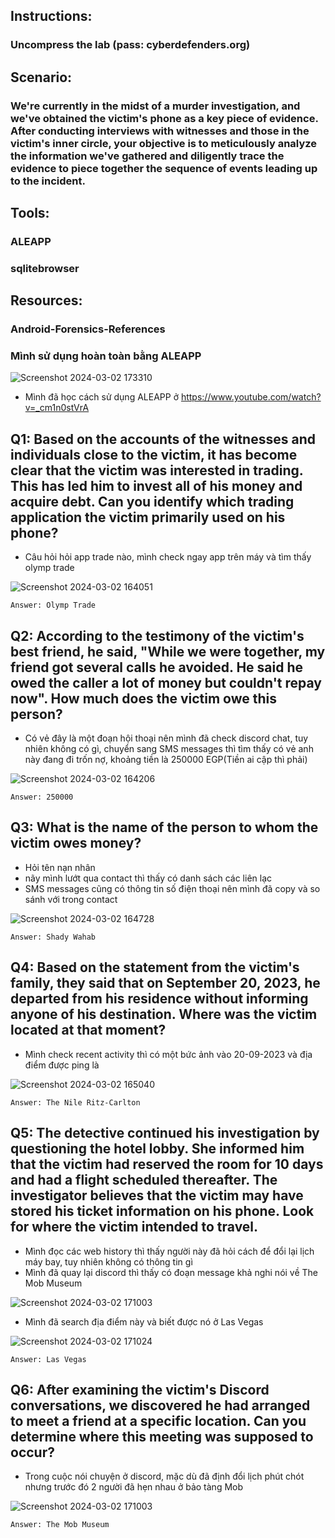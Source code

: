 ## Instructions:

  ### Uncompress the lab (pass: cyberdefenders.org)

## Scenario:

### We're currently in the midst of a murder investigation, and we've obtained the victim's phone as a key piece of evidence. After conducting interviews with witnesses and those in the victim's inner circle, your objective is to meticulously analyze the information we've gathered and diligently trace the evidence to piece together the sequence of events leading up to the incident.

## Tools:

  ### ALEAPP 
  ### sqlitebrowser

## Resources:

  ### Android-Forensics-References

### Mình sử dụng hoàn toàn bằng ALEAPP

![Screenshot 2024-03-02 173310](https://github.com/LDV-SpaceK/CTF-Learning/assets/151914246/23c4a3d4-77ac-4c4e-9052-c556f41bd406)

* Mình đã học cách sử dụng ALEAPP ở https://www.youtube.com/watch?v=_cm1n0stVrA

## Q1: Based on the accounts of the witnesses and individuals close to the victim, it has become clear that the victim was interested in trading. This has led him to invest all of his money and acquire debt. Can you identify which trading application the victim primarily used on his phone?

* Câu hỏi hỏi app trade nào, mình check ngay app trên máy và tìm thấy olymp trade

![Screenshot 2024-03-02 164051](https://github.com/LDV-SpaceK/CTF-Learning/assets/151914246/454cf91a-8f3c-4ce2-8d88-8a97e1d257db)

`Answer: Olymp Trade`

## Q2: According to the testimony of the victim's best friend, he said, "While we were together, my friend got several calls he avoided. He said he owed the caller a lot of money but couldn't repay now". How much does the victim owe this person?
* Có vẻ đây là một đoạn hội thoại nên mình đã check discord chat, tuy nhiên không có gì, chuyển sang SMS messages thì tìm thấy có vẻ anh này đang đi trốn nợ, khoảng tiền là 250000 EGP(Tiền ai cập thì phải)

![Screenshot 2024-03-02 164206](https://github.com/LDV-SpaceK/CTF-Learning/assets/151914246/7d83ad05-dae3-446d-8477-1075f54345d1)

`Answer: 250000`

## Q3: What is the name of the person to whom the victim owes money?
* Hỏi tên nạn nhân
* nãy mình lướt qua contact thì thấy có danh sách các liên lạc
* SMS messages cũng có thông tin số điện thoại nên mình đã copy và so sánh với trong contact

![Screenshot 2024-03-02 164728](https://github.com/LDV-SpaceK/CTF-Learning/assets/151914246/8c8ebcef-4ad3-47d1-a285-38b3ca65230a)

`Answer: Shady Wahab`

## Q4: Based on the statement from the victim's family, they said that on September 20, 2023, he departed from his residence without informing anyone of his destination. Where was the victim located at that moment?
* Mình check recent activity thì có một bức ảnh vào 20-09-2023 và địa điểm được ping là

![Screenshot 2024-03-02 165040](https://github.com/LDV-SpaceK/CTF-Learning/assets/151914246/04ca1563-3c8f-48c9-b0d0-21d465977130)

`Answer: The Nile Ritz-Carlton`

## Q5: The detective continued his investigation by questioning the hotel lobby. She informed him that the victim had reserved the room for 10 days and had a flight scheduled thereafter. The investigator believes that the victim may have stored his ticket information on his phone. Look for where the victim intended to travel.
* Mình đọc các web history thì thấy người này đã hỏi cách để đổi lại lịch máy bay, tuy nhiên không có thông tin gì
* Mình đã quay lại discord thì thấy có đoạn message khả nghi nói về The Mob Museum

![Screenshot 2024-03-02 171003](https://github.com/LDV-SpaceK/CTF-Learning/assets/151914246/c9882822-4191-41e6-917d-7e334e400252)

* Mình đã search địa điểm này và biết được nó ở Las Vegas

![Screenshot 2024-03-02 171024](https://github.com/LDV-SpaceK/CTF-Learning/assets/151914246/521a3e14-c465-471f-b9ca-d267bf277b6c)

`Answer: Las Vegas`

## Q6: After examining the victim's Discord conversations, we discovered he had arranged to meet a friend at a specific location. Can you determine where this meeting was supposed to occur?
* Trong cuộc nói chuyện ở discord, mặc dù đã định đổi lịch phút chót nhưng trước đó 2 người đã hẹn nhau ở bảo tàng Mob

![Screenshot 2024-03-02 171003](https://github.com/LDV-SpaceK/CTF-Learning/assets/151914246/ae417ec2-8f9a-4dc8-a1a3-809ee6bacc37)

`Answer: The Mob Museum`




